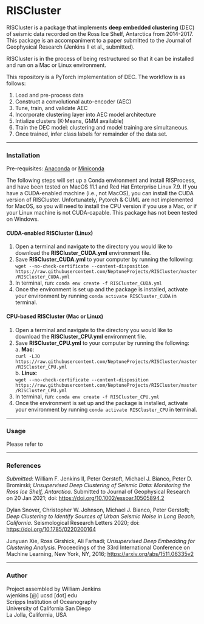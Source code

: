 # RISCluster

RISCluster is a package that implements **deep embedded clustering** (DEC) of
seismic data recorded on the Ross Ice Shelf, Antarctica from 2014-2017. This
package is an accompaniment to a paper submitted to the Journal of Geophysical Research (Jenkins II et al., submitted).

RISCluster is in the process of being restructured so that it can be installed
and run on a Mac or Linux environment.

This repository is a PyTorch implementation of DEC. The workflow is as follows:
1. Load and pre-process data
2. Construct a convolutional auto-encoder (AEC)
3. Tune, train, and validate AEC
4. Incorporate clustering layer into AEC model architecture
5. Intialize clusters (K-Means, GMM available)
6. Train the DEC model: clustering and model training are simultaneous.
7. Once trained, infer class labels for remainder of the data set.
***
### Installation
Pre-requisites:
[Anaconda](https://anaconda.org) or
[Miniconda](https://docs.conda.io/en/latest/miniconda.html)

The following steps will set up a Conda environment and install RISProcess, and
have been tested on MacOS 11.1 and Red Hat Enterprise Linux 7.9.  If you have
a CUDA-enabled machine (i.e., not MacOS), you can install the CUDA version of
RISCluster.  Unfortunately, Pytorch & CUML are not implemented for MacOS, so
you will need to install the CPU version if you use a Mac, or if your Linux
machine is not CUDA-capable.  This package has not been tested on Windows.

#### CUDA-enabled RISCluster (Linux)
1. Open a terminal and navigate to the directory you would like to download the
 **RISCluster_CUDA.yml** environment file.
2. Save **RISCluster_CUDA.yml** to your computer by running the following:
<br>`wget --no-check-certificate --content-disposition https://raw.githubusercontent.com/NeptuneProjects/RISCluster/master/RISCluster_CUDA.yml`
3. In terminal, run: `conda env create -f RISCluster_CUDA.yml`
4. Once the environment is set up and the package is installed, activate your
environment by running `conda activate RISCluster_CUDA` in terminal.

#### CPU-based RISCluster (Mac or Linux)
1. Open a terminal and navigate to the directory you would like to download the
 **RISCluster_CPU.yml** environment file.
2. Save **RISCluster_CPU.yml** to your computer by running the following:
  <br>a. **Mac**:
  <br>`curl -LJO https://raw.githubusercontent.com/NeptuneProjects/RISCluster/master/RISCluster_CPU.yml`
  <br>b. **Linux**:
  <br>`wget --no-check-certificate --content-disposition https://raw.githubusercontent.com/NeptuneProjects/RISCluster/master/RISCluster_CPU.yml`
3. In terminal, run: `conda env create -f RISCluster_CPU.yml`
4. Once the environment is set up and the package is installed, activate your
environment by running `conda activate RISCluster_CPU` in terminal.
***
### Usage
Please refer to
***
### References
*Submitted*: William F. Jenkins II, Peter Gerstoft, Michael J. Bianco, Peter D. Bromirski; *Unsupervised Deep Clustering of Seismic Data: Monitoring the Ross Ice Shelf, Antarctica.* Submitted to Journal of Geophysical Research on 20 Jan 2021; doi: https://doi.org/10.1002/essoar.10505894.2

Dylan Snover, Christopher W. Johnson, Michael J. Bianco, Peter Gerstoft; *Deep Clustering to Identify Sources of Urban Seismic Noise in Long Beach, California.* Seismological Research Letters 2020; doi: https://doi.org/10.1785/0220200164

Junyuan Xie, Ross Girshick, Ali Farhadi; *Unsupervised Deep Embedding for Clustering Analysis.* Proceedings of the 33rd International Conference on Machine Learning, New York, NY, 2016; https://arxiv.org/abs/1511.06335v2
***
### Author
Project assembled by William Jenkins
<br>wjenkins [@] ucsd [dot] edu
<br>Scripps Institution of Oceanography
<br>University of California San Diego
<br>La Jolla, California, USA
